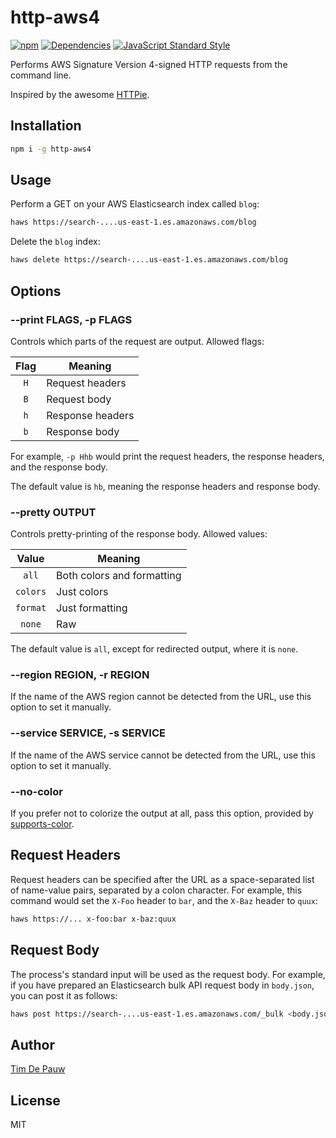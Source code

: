 # http-aws4

[![npm](https://img.shields.io/npm/v/http-aws4.svg)](https://www.npmjs.com/package/http-aws4) [![Dependencies](https://img.shields.io/david/timdp/http-aws4.svg)](https://david-dm.org/timdp/http-aws4) [![JavaScript Standard Style](https://img.shields.io/badge/code%20style-standard-brightgreen.svg)](http://standardjs.com/)

Performs AWS Signature Version 4-signed HTTP requests from the command line.

Inspired by the awesome [HTTPie](https://httpie.org/).

## Installation

```bash
npm i -g http-aws4
```

## Usage

Perform a GET on your AWS Elasticsearch index called `blog`:

```bash
haws https://search-....us-east-1.es.amazonaws.com/blog
```

Delete the `blog` index:

```bash
haws delete https://search-....us-east-1.es.amazonaws.com/blog
```

## Options

### --print FLAGS, -p FLAGS

Controls which parts of the request are output. Allowed flags:

| Flag | Meaning          |
|:----:|------------------|
| `H`  | Request headers  |
| `B`  | Request body     |
| `h`  | Response headers |
| `b`  | Response body    |

For example, `-p Hhb` would print the request headers, the response headers, and
the response body.

The default value is `hb`, meaning the response headers and response body.

### --pretty OUTPUT

Controls pretty-printing of the response body. Allowed values:

| Value    | Meaning                    |
|:--------:|----------------------------|
| `all`    | Both colors and formatting |
| `colors` | Just colors                |
| `format` | Just formatting            |
| `none`   | Raw                        |

The default value is `all`, except for redirected output, where it is `none`.

### --region REGION, -r REGION

If the name of the AWS region cannot be detected from the URL, use this option
to set it manually.

### --service SERVICE, -s SERVICE

If the name of the AWS service cannot be detected from the URL, use this option
to set it manually.

### --no-color

If you prefer not to colorize the output at all, pass this option, provided by
[supports-color](https://www.npmjs.com/package/supports-color).

## Request Headers

Request headers can be specified after the URL as a space-separated list of
name-value pairs, separated by a colon character. For example, this command
would set the `X-Foo` header to `bar`, and the `X-Baz` header to `quux`:

```bash
haws https://... x-foo:bar x-baz:quux
```

## Request Body

The process's standard input will be used as the request body. For example, if
you have prepared an Elasticsearch bulk API request body in `body.json`, you
can post it as follows:

```bash
haws post https://search-....us-east-1.es.amazonaws.com/_bulk <body.json
```

## Author

[Tim De Pauw](https://github.com/timdp)

## License

MIT
